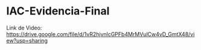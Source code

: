 # IAC-Evidencia-Final

Link de Video:
https://drive.google.com/file/d/1vR2hjvnlcGPFb4MrMVulCw4vD_GmtX48/view?usp=sharing
